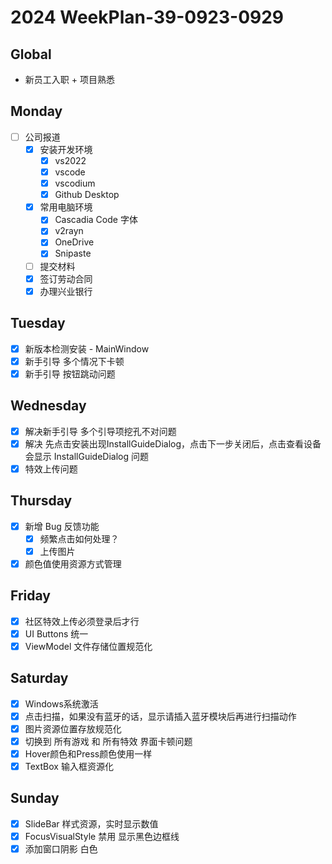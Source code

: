 # 2024 WeekPlan-39-0923-0929

## Global

- 新员工入职 + 项目熟悉

## Monday

- [ ] 公司报道
  - [x] 安装开发环境
    - [x] vs2022
    - [x] vscode
    - [x] vscodium
    - [x] Github Desktop
  - [x] 常用电脑环境
    - [x] Cascadia Code 字体
    - [x] v2rayn
    - [x] OneDrive
    - [x] Snipaste
  - [ ] 提交材料
  - [x] 签订劳动合同
  - [x] 办理兴业银行

## Tuesday

- [x] 新版本检测安装 - MainWindow
- [x] 新手引导 多个情况下卡顿
- [x] 新手引导 按钮跳动问题

## Wednesday

- [x] 解决新手引导 多个引导项挖孔不对问题
- [x] 解决 先点击安装出现InstallGuideDialog，点击下一步关闭后，点击查看设备会显示 InstallGuideDialog 问题
- [x] 特效上传问题

## Thursday

- [x] 新增 Bug 反馈功能
  - [x] 频繁点击如何处理？
  - [x] 上传图片
- [x] 颜色值使用资源方式管理

## Friday

- [x] 社区特效上传必须登录后才行
- [x] UI Buttons 统一
- [x] ViewModel 文件存储位置规范化

## Saturday

- [x] Windows系统激活
- [x] 点击扫描，如果没有蓝牙的话，显示请插入蓝牙模块后再进行扫描动作
- [x] 图片资源位置存放规范化
- [x] 切换到 所有游戏 和 所有特效 界面卡顿问题
- [x] Hover颜色和Press颜色使用一样
- [x] TextBox 输入框资源化

## Sunday

- [x] SlideBar 样式资源，实时显示数值
- [x] FocusVisualStyle 禁用 显示黑色边框线
- [x] 添加窗口阴影 白色
